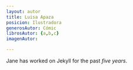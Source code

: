 ```yaml
---
layout: autor
title: Luisa Apaza
posicion: Ilustradora
generosAutor: Cómic
librosAutor: {a,b,c}
imagenAutor:

---
```

Jane has worked on Jekyll for the past *five years*.